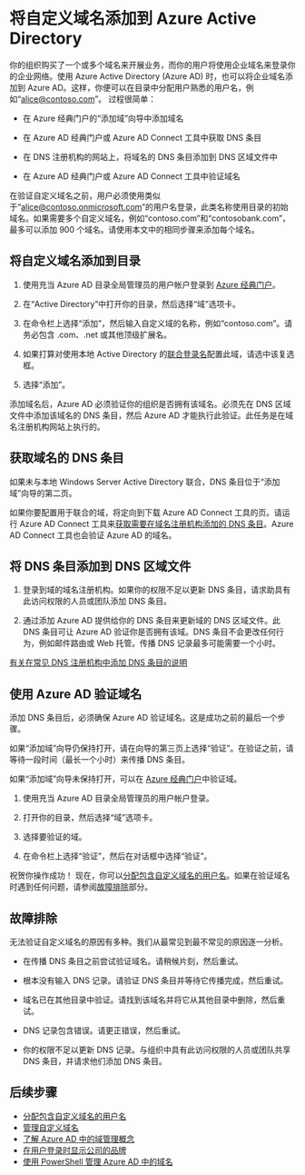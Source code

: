 <properties
	pageTitle="将自定义域名添加到 Azure Active Directory | Azure"
	description="如何将公司域名添加到 Azure Active Directory，以及如何验证域名。"
	services="active-directory"
	documentationCenter=""
	authors="jeffsta"
	manager="stevenpo"
	editor=""/>

<tags
	ms.service="active-directory"
	ms.date="04/20/2016"
	wacn.date=""/>

# 将自定义域名添加到 Azure Active Directory

你的组织购买了一个或多个域名来开展业务，而你的用户将使用企业域名来登录你的企业网络。使用 Azure Active Directory (Azure AD) 时，也可以将企业域名添加到 Azure AD。这样，你便可以在目录中分配用户熟悉的用户名，例如“alice@contoso.com”。 过程很简单：

- 在 Azure 经典门户的“添加域”向导中添加域名

- 在 Azure AD 经典门户或 Azure AD Connect 工具中获取 DNS 条目

- 在 DNS 注册机构的网站上，将域名的 DNS 条目添加到 DNS 区域文件中

- 在 Azure AD 经典门户或 Azure AD Connect 工具中验证域名


在验证自定义域名之前，用户必须使用类似于“alice@contoso.onmicrosoft.com”的用户名登录，此类名称使用目录的初始域名。如果需要多个自定义域名，例如“contoso.com”和“contosobank.com”，最多可以添加 900 个域名。请使用本文中的相同步骤来添加每个域名。

## 将自定义域名添加到目录

1. 使用充当 Azure AD 目录全局管理员的用户帐户登录到 [Azure 经典门户](https://manage.windowsazure.cn/)。

2. 在“Active Directory”中打开你的目录，然后选择“域”选项卡。

3. 在命令栏上选择“添加”，然后输入自定义域的名称，例如“contoso.com”。请务必包含 .com、.net 或其他顶级扩展名。

4. 如果打算对使用本地 Active Directory 的[联合登录名](https://channel9.msdn.com/Series/Azure-Active-Directory-Videos-Demos/Configuring-AD-FS-for-user-sign-in-with-Azure-AD-Connect)配置此域，请选中该复选框。

5. 选择“添加”。

添加域名后，Azure AD 必须验证你的组织是否拥有该域名。必须先在 DNS 区域文件中添加该域名的 DNS 条目，然后 Azure AD 才能执行此验证。此任务是在域名注册机构网站上执行的。

## 获取域名的 DNS 条目

如果未与本地 Windows Server Active Directory 联合，DNS 条目位于“添加域”向导的第二页。

如果你要配置用于联合的域，将定向到下载 Azure AD Connect 工具的页。请运行 Azure AD Connect 工具来[获取需要在域名注册机构添加的 DNS 条目](active-directory-aadconnect-get-started-custom.md#verify-the-azure-ad-domain-selected-for-federation)。Azure AD Connect 工具也会验证 Azure AD 的域名。

## 将 DNS 条目添加到 DNS 区域文件

1.  登录到域的域名注册机构。如果你的权限不足以更新 DNS 条目，请求助具有此访问权限的人员或团队添加 DNS 条目。

2.  通过添加 Azure AD 提供给你的 DNS 条目来更新域的 DNS 区域文件。此 DNS 条目可让 Azure AD 验证你是否拥有该域。DNS 条目不会更改任何行为，例如邮件路由或 Web 托管。传播 DNS 记录最多可能需要一个小时。

[有关在常见 DNS 注册机构中添加 DNS 条目的说明](https://support.office.com/article/Create-DNS-records-for-Office-365-when-you-manage-your-DNS-records-b0f3fdca-8a80-4e8e-9ef3-61e8a2a9ab23/)

## 使用 Azure AD 验证域名

添加 DNS 条目后，必须确保 Azure AD 验证域名。这是成功之前的最后一个步骤。

如果“添加域”向导仍保持打开，请在向导的第三页上选择“验证”。在验证之前，请等待一段时间（最长一个小时）来传播 DNS 条目。

如果“添加域”向导未保持打开，可以在 [Azure 经典门户](https://manage.windowsazure.cn/)中验证域。

1.  使用充当 Azure AD 目录全局管理员的用户帐户登录。

2.  打开你的目录，然后选择“域”选项卡。

3.  选择要验证的域。

4.  在命令栏上选择“验证”，然后在对话框中选择“验证”。

祝贺你操作成功！ 现在，你可以[分配包含自定义域名的用户名](active-directory-add-domain-add-users.md)。如果在验证域名时遇到任何问题，请参阅[故障排除](#troubleshooting)部分。

## 故障排除
无法验证自定义域名的原因有多种。我们从最常见到最不常见的原因逐一分析。

- 在传播 DNS 条目之前尝试验证域名。请稍候片刻，然后重试。

- 根本没有输入 DNS 记录。请验证 DNS 条目并等待它传播完成，然后重试。

- 域名已在其他目录中验证。请找到该域名并将它从其他目录中删除，然后重试。

- DNS 记录包含错误。请更正错误，然后重试。

- 你的权限不足以更新 DNS 记录。与组织中具有此访问权限的人员或团队共享 DNS 条目，并请求他们添加 DNS 条目。


## 后续步骤

-   [分配包含自定义域名的用户名](/documentation/articles/active-directory-add-domain-add-users)
-   [管理自定义域名](/documentation/articles/active-directory-add-manage-domain-names)
-   [了解 Azure AD 中的域管理概念](/documentation/articles/active-directory-add-domain-concepts)
-   [在用户登录时显示公司的品牌](/documentation/articles/active-directory-add-company-branding)
-   [使用 PowerShell 管理 Azure AD 中的域名](https://msdn.microsoft.com/library/azure/e1ef403f-3347-4409-8f46-d72dafa116e0#BKMK_ManageDomains)

<!---HONumber=Mooncake_0606_2016-->